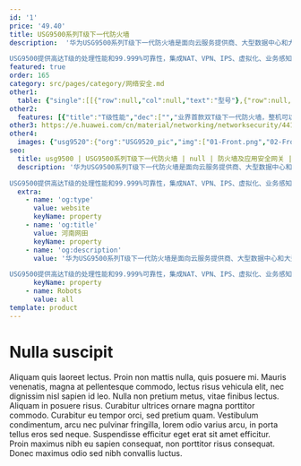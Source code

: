```yaml
---
id: '1'
price: '49.40'
title: USG9500系列T级下一代防火墙
description:  '华为USG9500系列T级下一代防火墙是面向云服务提供商、大型数据中心和大型企业园区网络推出的新一代T级多合一数据中心防火墙。

USG9500提供高达T级的处理性能和99.999%可靠性，集成NAT、VPN、IPS、虚拟化、业务感知等多种安全特性，帮助企业构建面向云计算时代的数据中心边界安全防护，降低机房空间投资和每Mbps总体拥有成本。'
featured: true
order: 165
category: src/pages/category/网络安全.md
other1: 
  table: {"single":[[{"row":null,"col":null,"text":"型号"},{"row":null,"col":null,"text":"USG9520"},{"row":null,"col":null,"text":"USG9560"},{"row":null,"col":null,"text":"USG9580"}],[{"row":null,"col":null,"text":"基本特性"},{"row":null,"col":"3","text":"支持6000+应用层协议识别和流量控制、应用层包过滤（ASPF）、访问控制、状态合法性检测、地址转换、黑白名单、虚拟防火墙\n在多出口场景下可根据多种负载均衡算法（如带宽比例、链路健康状态等）进行智能选路、负载均衡、安全域划分等，在大多数场景下，一台设备可以代替传统防火墙、流控、负载均衡等多台网络设备"}],[{"row":null,"col":null,"text":"NAT/CGN"},{"row":null,"col":"3","text":"支持各种场景下的大规模地址翻译，具备400+专利，特性支持包括目的 NAT/PAT，NAT NO-PAT，源NAT-IP address persistency，源IP地址池组，NAT Server，双向NAT，NAT-ALG，不受限IP地址扩展，基于策略的目的NAT，端口范围预分配，发夹访问模式，SMART NAT，NAT64，DS-Lite，6RD(IPv6快速部署)等"}],[{"row":null,"col":null,"text":"应用安全特性"},{"row":null,"col":"3","text":"支持超过5000种漏洞特征的攻击检测和防御。支持Web攻击识别和防护，如跨站脚本攻击、SQL注入攻击等；\n高性能病毒引擎，可防护500万种以上的病毒和木马，病毒特征库每日更新；\n采用基于云的URL分类过滤，预定义的分类库超过80个大类，8500多万"}],[{"row":null,"col":null,"text":"VPN/PKI"},{"row":null,"col":"3","text":"支持主流加解密协议如IPSec、GRE、L2TP等，支持手动密钥、PKI (X.509)、IKEv2、冗余VPN网关、EAP认证等"}],[{"row":null,"col":null,"text":"虚拟系统"},{"row":null,"col":"3","text":"支持企业多租户管理，一台物理主机最多虚拟4096 虚拟软件系统（VSYS），支持VLAN虚拟化，安全域虚拟化，自定义虚拟资源，虚拟系统间路由，基于虚拟系统的流量CAR，管理虚拟化，多租户虚拟资源隔离等"}],[{"row":null,"col":null,"text":"DDoS攻击防护"},{"row":null,"col":"3","text":"支持包括应用层在内的多种DoS和DDoS攻击防范：SYN Flood、SIP Flood、ICMP Flood、UDP Flood、DNS Query Flood、DNS 缓存投毒攻击、DNS反射攻击、Connection Flood、HTTP Flood、HTTPS Flood等\n支持DDOS流量自学习功能，可根据现网流量真实情况精确制定流量阈值基线"}],[{"row":null,"col":null,"text":"数据防泄漏"},{"row":null,"col":"3","text":" 对传输的文件和内容进行识别过滤。可识别120+种常见文件类型，防止通过修改后缀名的病毒攻击。能对Word、Excel、PPT、PDF、RAR等30+文件进行还原和内容过滤，防止企业关键信息通过文件泄露"}]]}
other2:
  features: [{"title":"T级性能","dec":["","业界首款双T级下一代防火墙，整机可以扩展到1.92Tbps吞吐量和高达25.6亿并发",""]},{"title":"多安全业务合一","dec":["","NAT、VPN、IPS、Anti-DDoS等传统特性，和业务感知、虚拟化、IPv6安全等增强特性，多业务合一，一台设备替换多台设备，有效降低TCO",""]},{"title":"高可靠","dec":["","卓越的软硬件设计，可靠性高达99.999%，支持双主控、双机热备、负载均衡，完全冗余避免宕机，热插拔组件保证可在线持续升级扩容",""]}]
other3: https://e.huawei.com/cn/material/networking/networksecurity/4411e94bc95242e19d4a13046f07afe6
other4:
  images: {"usg9520":{"org":"USG9520_pic","img":["01-Front.png","02-Front_looking_down.png","03-Front_left_down.png","04-Front_right_down.png","05-Left_side.png","06-Right_side.png","07-Rear.png","08-Rear_looking_down.png","09-Rear_left_down.png","10-Rear_right_down.png"]}}
seo:
  title: usg9500 | USG9500系列T级下一代防火墙 | null | 防火墙及应用安全网关 | 网络安全 | 企业网络
  description: '华为USG9500系列T级下一代防火墙是面向云服务提供商、大型数据中心和大型企业园区网络推出的新一代T级多合一数据中心防火墙。

USG9500提供高达T级的处理性能和99.999%可靠性，集成NAT、VPN、IPS、虚拟化、业务感知等多种安全特性，帮助企业构建面向云计算时代的数据中心边界安全防护，降低机房空间投资和每Mbps总体拥有成本。'
  extra:
    - name: 'og:type'
      value: website
      keyName: property
    - name: 'og:title'
      value: 河南网田
      keyName: property
    - name: 'og:description'
      value: '华为USG9500系列T级下一代防火墙是面向云服务提供商、大型数据中心和大型企业园区网络推出的新一代T级多合一数据中心防火墙。

USG9500提供高达T级的处理性能和99.999%可靠性，集成NAT、VPN、IPS、虚拟化、业务感知等多种安全特性，帮助企业构建面向云计算时代的数据中心边界安全防护，降低机房空间投资和每Mbps总体拥有成本。'
      keyName: property
    - name: Robots
      value: all
template: product
---
```


# Nulla suscipit

Aliquam quis laoreet lectus. Proin non mattis nulla, quis posuere mi. Mauris venenatis, magna at pellentesque commodo, lectus risus vehicula elit, nec dignissim nisl sapien id leo. Nulla non pretium metus, vitae finibus lectus. Aliquam in posuere risus. Curabitur ultrices ornare magna porttitor commodo. Curabitur eu tempor orci, sed pretium quam. Vestibulum condimentum, arcu nec pulvinar fringilla, lorem odio varius arcu, in porta tellus eros sed neque. Suspendisse efficitur eget erat sit amet efficitur. Proin maximus nibh eu sapien consequat, non porttitor risus consequat. Donec maximus odio sed nibh convallis luctus.